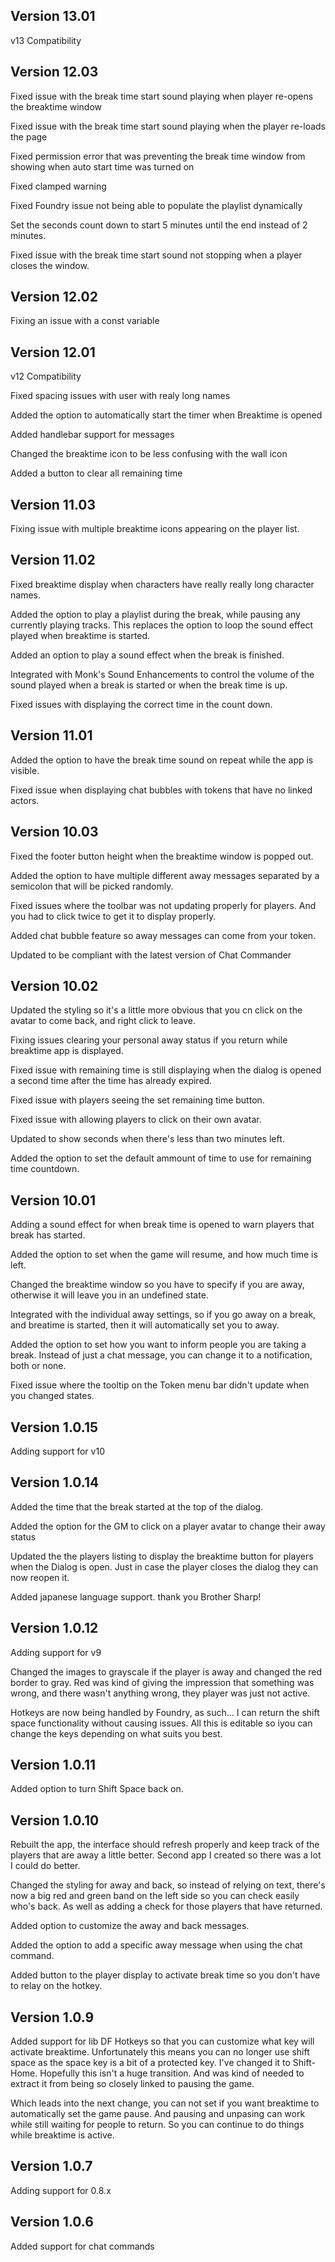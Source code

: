 ## Version 13.01

v13 Compatibility

## Version 12.03

Fixed issue with the break time start sound playing when player re-opens the breaktime window

Fixed issue with the break time start sound playing when the player re-loads the page

Fixed permission error that was preventing the break time window from showing when auto start time was turned on

Fixed clamped warning

Fixed Foundry issue not being able to populate the playlist dynamically

Set the seconds count down to start 5 minutes until the end instead of 2 minutes.

Fixed issue with the break time start sound not stopping when a player closes the window.

## Version 12.02

Fixing an issue with a const variable

## Version 12.01

v12 Compatibility

Fixed spacing issues with user with realy long names

Added the option to automatically start the timer when Breaktime is opened

Added handlebar support for messages

Changed the breaktime icon to be less confusing with the wall icon

Added a button to clear all remaining time

## Version 11.03

Fixing issue with multiple breaktime icons appearing on the player list.

## Version 11.02

Fixed breaktime display when characters have really really long character names.

Added the option to play a playlist during the break, while pausing any currently playing tracks.  This replaces the option to loop the sound effect played when breaktime is started.

Added an option to play a sound effect when the break is finished.

Integrated with Monk's Sound Enhancements to control the volume of the sound played when a break is started or when the break time is up.

Fixed issues with displaying the correct time in the count down.

## Version 11.01

Added the option to have the break time sound on repeat while the app is visible.

Fixed issue when displaying chat bubbles with tokens that have no linked actors.

## Version 10.03

Fixed the footer button height when the breaktime window is popped out.

Added the option to have multiple different away messages separated by a semicolon that will be picked randomly.

Fixed issues where the toolbar was not updating properly for players.  And you had to click twice to get it to display properly.

Added chat bubble feature so away messages can come from your token.

Updated to be compliant with the latest version of Chat Commander

## Version 10.02

Updated the styling so it's a little more obvious that you cn click on the avatar to come back, and right click to leave.

Fixing issues clearing your personal away status if you return while breaktime app is displayed.

Fixed issue with remaining time is still displaying when the dialog is opened a second time after the time has already expired.

Fixed issue with players seeing the set remaining time button.

Fixed issue with allowing players to click on their own avatar.

Updated to show seconds when there's less than two minutes left.

Added the option to set the default ammount of time to use for remaining time countdown.

## Version 10.01

Adding a sound effect for when break time is opened to warn players that break has started.

Added the option to set when the game will resume, and how much time is left.

Changed the breaktime window so you have to specify if you are away, otherwise it will leave you in an undefined state.

Integrated with the individual away settings, so if you go away on a break, and breatime is started, then it will automatically set you to away.

Added the option to set how you want to inform people you are taking a break.  Instead of just a chat message, you can change it to a notification, both or none.

Fixed issue where the tooltip on the Token menu bar didn't update when you changed states.

## Version 1.0.15

Adding support for v10

## Version 1.0.14

Added the time that the break started at the top of the dialog.

Added the option for the GM to click on a player avatar to change their away status

Updated the the players listing to display the breaktime button for players when the Dialog is open.  Just in case the player closes the dialog they can now reopen it.

Added japanese language support.  thank you Brother Sharp!

## Version 1.0.12

Adding support for v9

Changed the images to grayscale if the player is away and changed the red border to gray.  Red was kind of giving the impression that something was wrong, and there wasn't anything wrong, they player was just not active.

Hotkeys are now being handled by Foundry, as such... I can return the shift space functionality without causing issues.  All this is editable so iyou can change the keys depending on what suits you best.

## Version 1.0.11

Added option to turn Shift Space back on.

## Version 1.0.10

Rebuilt the app, the interface should refresh properly and keep track of the players that are away a little better.  Second app I created so there was a lot I could do better.

Changed the styling for away and back, so instead of relying on text, there's now a big red and green band on the left side so you can check easily who's back.  As well as adding a check for those players that have returned.

Added option to customize the away and back messages.

Added the option to add a specific away message when using the chat command.

Added button to the player display to activate break time so you don't have to relay on the hotkey.

## Version 1.0.9

Added support for lib DF Hotkeys so that you can customize what key will activate breaktime.  Unfortunately this means you can no longer use shift space as the space key is a bit of a protected key.  I've changed it to Shift-Home.  Hopefully this isn't a huge transition.  And was kind of needed to extract it from being so closely linked to pausing the game.

Which leads into the next change, you can not set if you want breaktime to automatically set the game pause.  And pausing and unpasing can work while still waiting for people to return.  So you can continue to do things while breaktime is active.

## Version 1.0.7
Adding support for 0.8.x

## Version 1.0.6
Added support for chat commands
